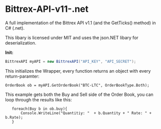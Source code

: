 # Bittrex-API-v11-.net
A full implementation of the Bittrex API v1.1 (and the GetTicks() method) in C# (.net).

This libary is licensed under MIT and uses the json.NET libary for deserialization.

**Init:**
```C#
BittrexAPI myAPI = new BittrexAPI("API_KEY", "API_SECRET");
```
   This initializes the Wrapper, every function returns an object with every return-paramter:
   

    OrderBook ob = myAPI.GetOrderBook("BTC-LTC", OrderBookType.Both);
   
   This example gets both the Buy and Sell side of the Order Book, you can loop through the results like this:

       foreach(Buy b in ob.buy){
    	   Console.WriteLine("Quantitiy: "  + b.Quantity + " Rate: " + b.Rate);
       }
